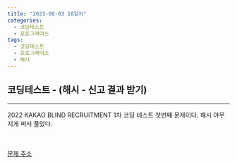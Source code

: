 ```yaml
---
title: "2023-08-03 18일차"
categories:
  - 코딩테스트
  - 프로그래머스
tags:
  - 코딩테스트
  - 프로그래머스
  - 해시
---
```

<h2>코딩테스트 - (해시 - 신고 결과 받기)</h2>

---
<script src="https://gist.github.com/harimyong/2ec3e05478f914c774b0937b887cd50d.js"></script>
<p>2022 KAKAO BLIND RECRUITMENT 1차 코딩 테스트 첫번째 문제이다. 해시 야무지게 써서 풀었다.</p>
<br><br>
<a href="https://school.programmers.co.kr/learn/courses/30/lessons/92334">문제 주소<a>
